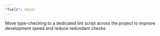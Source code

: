 ```yaml
---
"fuels": major
---
```


Move type-checking to a dedicated lint script across the project to improve development speed and reduce redundant checks
